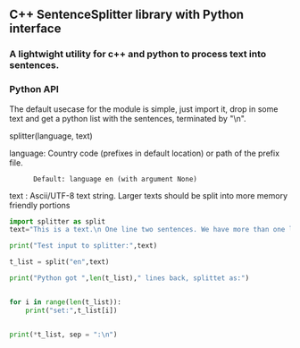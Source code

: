 ## C++ SentenceSplitter library with Python interface

### A lightwight utility for c++ and python to process text into sentences.

### Python API

The default usecase for the module is simple, just import it, drop in some text and get a python list with the sentences, terminated by "\n".

splitter(language, text)

language: Country code (prefixes in default location)
          or path of the prefix file. 

          Default: language en (with argument None)

text    : Ascii/UTF-8 text string. Larger texts should be 
          split into more memory friendly portions 
          




```python
import splitter as split
text="This is a text.\n One line two sentences. We have more than one line. Here is another.\n We have more. \n"

print("Test input to splitter:",text)

t_list = split("en",text)

print("Python got ",len(t_list)," lines back, splittet as:")


for i in range(len(t_list)):
    print("set:",t_list[i])


print(*t_list, sep = ":\n")
```

